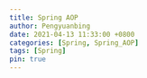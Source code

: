 ```yaml
---
title: Spring AOP
author: Pengyuanbing
date: 2021-04-13 11:33:00 +0800
categories: [Spring, Spring_AOP]
tags: [Spring]
pin: true
---
```



